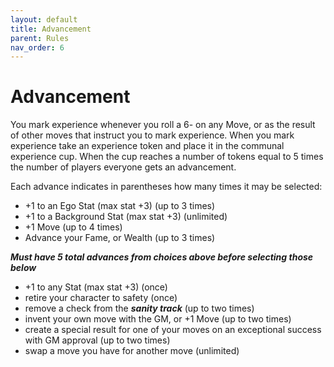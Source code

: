 ```yaml
---
layout: default
title: Advancement
parent: Rules
nav_order: 6
---
```


# Advancement

You mark experience whenever you roll a 6- on any Move, or as the result of other moves that instruct you to mark experience. When you mark experience take an experience token and place it in the communal experience cup. When the cup reaches a number of tokens equal to 5 times the number of players everyone gets an advancement.

Each advance indicates in parentheses how many times it may be selected:

- +1 to an Ego Stat (max stat +3) (up to 3 times)
- +1 to a Background Stat (max stat +3) (unlimited)
- +1 Move (up to 4 times)
- Advance your Fame, or Wealth (up to 3 times)

**_Must have 5 total advances from choices above before selecting those below_**

- +1 to any Stat (max stat +3) (once)
- retire your character to safety (once)
- remove a check from the **_sanity track_** (up to two times)
- invent your own move with the GM, or +1 Move (up to two times)
- create a special result for one of your moves on an exceptional success with GM approval (up to two times)
- swap a move you have for another move (unlimited)
